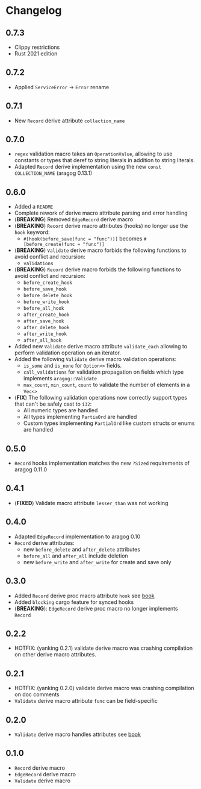 # Changelog

## 0.7.3

* Clippy restrictions
* Rust 2021 edition

## 0.7.2

* Applied `ServiceError` -> `Error` rename

## 0.7.1

* New `Record` derive attribute `collection_name`

## 0.7.0

* `regex` validation macro takes an `OperationValue`, allowing to use constants or types that deref to string literals in addition to string literals.
* Adapted `Record` derive implementation using the new `const COLLECTION_NAME` (aragog 0.13.1)

## 0.6.0

* Added a `README`
* Complete rework of derive macro attribute parsing and error handling
* (**BREAKING**) Removed `EdgeRecord` derive macro
* (**BREAKING**) `Record` derive macro attributes (hooks) no longer use the `hook` keyword:
  - `#[hook(before_save(func = "func"))]` becomes `#[before_create(func = "func")]`
* (**BREAKING**) `Validate` derive macro forbids the following functions to avoid conflict and recursion:
  - `validations`
* (**BREAKING**) `Record` derive macro forbids the following functions to avoid conflict and recursion:
  - `before_create_hook`
  - `before_save_hook`
  - `before_delete_hook`
  - `before_write_hook`
  - `before_all_hook`
  - `after_create_hook`
  - `after_save_hook`
  - `after_delete_hook`
  - `after_write_hook`
  - `after_all_hook`
* Added new `Validate` derive macro attribute `validate_each` allowing to perform validation operation on an iterator.
* Added the following `Validate` derive macro validation operations:
  - `is_some` and `is_none` for `Option<>` fields.
  - `call_validations` for validation propagation on fields which type implements `aragog::Validate`
  - `max_count`, `min_count`, `count` to validate the number of elements in a `Vec<>`
* (**FIX**) The following validation operations now correctly support types that can't be safely cast to `i32`:
  - All numeric types are handled
  - All types implementing `PartiaOrd` are handled
  - Custom types implementing `PartialOrd` like custom structs or enums are handled
  
## 0.5.0

* `Record` hooks implementation matches the new `?Sized` requirements of aragog 0.11.0

## 0.4.1

* (**FIXED**) Validate macro attribute `lesser_than` was not working

## 0.4.0

* Adapted `EdgeRecord` implementation to aragog 0.10
* `Record` derive attributes:
    - new `before_delete` and `after_delete` attributes
    - `before_all` and `after_all` include deletion
    - new `before_write` and `after_write` for create and save only

## 0.3.0

- Added `Record` derive proc macro attribute `hook` see [book](../book/record.md)
- Added `blocking` cargo feature for synced hooks
- (**BREAKING**): `EdgeRecord` derive proc macro no longer implements `Record`

## 0.2.2

- HOTFIX: (yanking 0.2.1) validate derive macro was crashing compilation on other derive macro attributes.

## 0.2.1

- HOTFIX: (yanking 0.2.0) validate derive macro was crashing compilation on doc comments
- `Validate` derive macro attribute `func` can be field-specific

## 0.2.0

- `Validate` derive macro handles attributes see [book](../book/validate.md)

## 0.1.0

- `Record` derive macro
- `EdgeRecord` derive macro
- `Validate` derive macro
